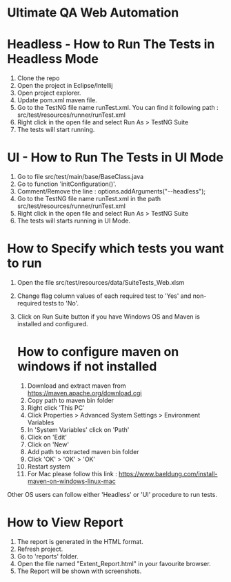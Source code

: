 # Ultimate QA Web Automation
# Headless - How to Run The Tests in Headless Mode

1. Clone the repo
2. Open the project in Eclipse/Intellij
3. Open project explorer.
4. Update pom.xml maven file.
5. Go to the TestNG file name runTest.xml. You can find it following path : src/test/resources/runner/runTest.xml
6. Right click in the open file and select Run As > TestNG Suite
7. The tests will start running.

# UI - How to Run The Tests in UI Mode

1. Go to file src/test/main/base/BaseClass.java
2. Go to function 'initConfiguration()'.
3. Comment/Remove the line : 
options.addArguments("--headless");
4. Go to the TestNG file name runTest.xml in the path src/test/resources/runner/runTest.xml
5. Right click in the open file and select Run As > TestNG Suite
6. The tests will starts running in UI Mode.

# How to Specify which tests you want to run

1. Open the file src/test/resources/data/SuiteTests_Web.xlsm
2. Change flag column values of each required test to 'Yes' and non-required tests to 'No'.
3. Click on Run Suite button if you have Windows OS and Maven is installed and configured. 

	# How to configure maven on windows if not installed
	1. Download and extract maven from
	https://maven.apache.org/download.cgi
	2. Copy path to maven bin folder
	3. Right click 'This PC'
	4. Click Properties > Advanced System Settings > Environment Variables 
	5. In 'System Variables' click on 'Path'
	6. Click on 'Edit'
	7. Click on 'New'
	8. Add path to extracted maven bin folder 
	9. Click 'OK' > 'OK' > 'OK' 
	10. Restart system
	11. For Mac please follow this link : https://www.baeldung.com/install-maven-on-windows-linux-mac
	
Other OS users can follow either 'Headless' or 'UI' procedure to run tests.

# How to View Report
1. The report is generated in the HTML format.
2. Refresh project.
3. Go to 'reports' folder.
4. Open the file named "Extent_Report.html" in your favourite browser.
5. The Report will be shown with screenshots.
